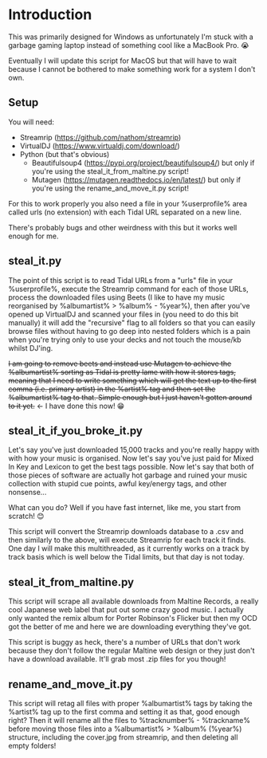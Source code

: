 # Introduction

This was primarily designed for Windows as unfortunately I'm stuck with a garbage gaming laptop instead of something cool like a MacBook Pro. 😭

Eventually I will update this script for MacOS but that will have to wait because I cannot be bothered to make something work for a system I don't own.

## Setup

You will need:
 - Streamrip (https://github.com/nathom/streamrip)
 - VirtualDJ (https://www.virtualdj.com/download/)
 - Python (but that's obvious)
   - Beautifulsoup4 (https://pypi.org/project/beautifulsoup4/) but only if you're using the steal_it_from_maltine.py script!
   - Mutagen (https://mutagen.readthedocs.io/en/latest/) but only if you're using the rename_and_move_it.py script!

For this to work properly you also need a file in your %userprofile% area called urls (no extension) with each Tidal URL separated on a new line.

There's probably bugs and other weirdness with this but it works well enough for me.

## steal_it.py

The point of this script is to read Tidal URLs from a "urls" file in your %userprofile%, execute the Streamrip command for each of those URLs, process the downloaded files using Beets (I like to have my music reorganised by %albumartist% > %album% - %year%), then after you've opened up VirtualDJ and scanned your files in (you need to do this bit manually) it will add the "recursive" flag to all folders so that you can easily browse files without having to go deep into nested folders which is a pain when you're trying only to use your decks and not touch the mouse/kb whilst DJ'ing.

~~I am going to remove beets and instead use Mutagen to achieve the %albumartist% sorting as Tidal is pretty lame with how it stores tags, meaning that I need to write something which will get the text up to the first comma (i.e. primary artist) in the %artist% tag and then set the %albumartist% tag to that. Simple enough but I just haven't gotten around to it yet.~~ <- I have done this now! 😁

## steal_it_if_you_broke_it.py

Let's say you've just downloaded 15,000 tracks and you're really happy with with how your music is organised. Now let's say you've just paid for Mixed In Key and Lexicon to get the best tags possible. Now let's say that both of those pieces of software are actually hot garbage and ruined your music collection with stupid cue points, awful key/energy tags, and other nonsense...

What can you do? Well if you have fast internet, like me, you start from scratch! 😊

This script will convert the Streamrip downloads database to a .csv and then similarly to the above, will execute Streamrip for each track it finds. One day I will make this multithreaded, as it currently works on a track by track basis which is well below the Tidal limits, but that day is not today.

## steal_it_from_maltine.py

This script will scrape all available downloads from Maltine Records, a really cool Japanese web label that put out some crazy good music. I actually only wanted the remix album for Porter Robinson's Flicker but then my OCD got the better of me and here we are downloading everything they've got.

This script is buggy as heck, there's a number of URLs that don't work because they don't follow the regular Maltine web design or they just don't have a download available. It'll grab most .zip files for you though!

## rename_and_move_it.py

This script will retag all files with proper %albumartist% tags by taking the %artist% tag up to the first comma and setting it as that, good enough right? Then it will rename all the files to %tracknumber% - %trackname% before moving those files into a %albumartist% > %album% (%year%) structure, including the cover.jpg from streamrip, and then deleting all empty folders!
